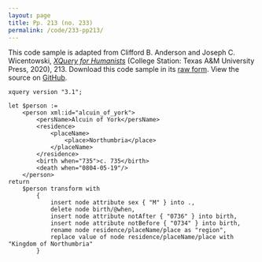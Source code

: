 ```yaml
---
layout: page
title: Pp. 213 (no. 233)
permalink: /code/233-pp213/
---
```


This code sample is adapted from Clifford B. Anderson and Joseph C. Wicentowski, 
[_XQuery for Humanists_](/) (College Station: Texas A&M University Press, 2020), 213. 
Download this code sample in its [raw form](/code/233-pp213/233-pp213.xq).
View the source on [GitHub](https://github.com/coding4humanists/xquery4humanists/blob/release/code/233-pp213/233-pp213.xq).

```xquery
xquery version "3.1";

let $person :=
    <person xml:id="alcuin_of_york">
        <persName>Alcuin of York</persName>
        <residence>
            <placeName>
                <place>Northumbria</place>
            </placeName>
        </residence>
        <birth when="735">c. 735</birth>
        <death when="0804-05-19"/>
    </person>
return
    $person transform with
        {
            insert node attribute sex { "M" } into .,
            delete node birth/@when,
            insert node attribute notAfter { "0736" } into birth,
            insert node attribute notBefore { "0734" } into birth,
            rename node residence/placeName/place as "region",
            replace value of node residence/placeName/place with "Kingdom of Northumbria"
        }
```  
